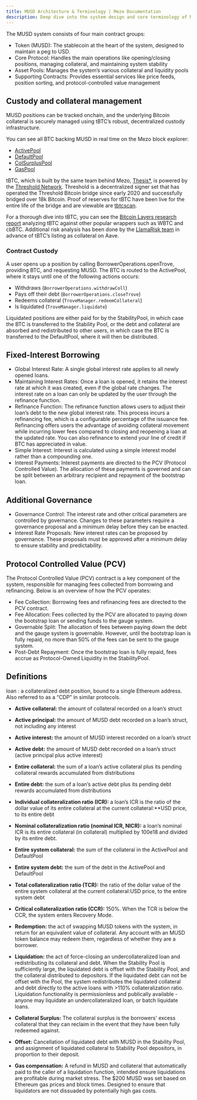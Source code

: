 ```yaml
---
title: MUSD Architecture & Terminology | Mezo Documentation
description: Deep dive into the system design and core terminology of MUSD on Mezo.
---
```


The MUSD system consists of four main contract groups:

* Token (MUSD): The stablecoin at the heart of the system, designed to maintain a peg to USD.
* Core Protocol: Handles the main operations like opening/closing positions, managing collateral, and maintaining system stability
* Asset Pools: Manages the system’s various collateral and liquidity pools
* Supporting Contracts: Provides essential services like price feeds, position sorting, and protocol-controlled value management

## Custody and collateral management

MUSD positions can be tracked onchain, and the underlying Bitcoin collateral is securely managed using tBTC’s robust, decentralized custody infrastructure.

You can see all BTC backing MUSD in real time on the Mezo block explorer:

- [ActivePool](https://explorer.test.mezo.org/address/0xB1dc6A437A2B96Ac3Ae61db110fE5be43DeB09AD)
- [DefaultPool](https://explorer.test.mezo.org/address/0xAC10Cd8486F92fa55d9549203fb7Fdf6afdc5A77)
- [ColSurplusPool](https://explorer.test.mezo.org/address/0xE3Cb626cCf5270D665D18E91D2d29D6Cb8B1b275)
- [GasPool](https://explorer.test.mezo.org/address/0x0C9fc70bc9C88692A829912c967Fd352c56DFb3F)

tBTC, which is built by the same team behind Mezo, [Thesis*](https://thesis.co/?ref=blog.mezo.org), is powered by the [Threshold Network](https://threshold.network/?ref=blog.mezo.org). Threshold is a decentralized signer set that has operated the Threshold Bitcoin bridge since early 2020 and successfully bridged over 18k Bitcoin. Proof of reserves for tBTC have been live for the entire life of the bridge and are viewable are [tbtcscan](https://tbtcscan.com/wallets?ref=blog.mezo.org).

For a thorough dive into tBTC, you can see the [Bitcoin Layers research report](https://mirror.xyz/0x715823F52163575f023b9090a775522249887619/3gaFbT7qQBKEbsjN3Gp_SQe6-QvdZNHuszoasNnvSUo?ref=blog.mezo.org) analyzing tBTC against other popular wrappers such as WBTC and cbBTC. Additional risk analysis has been done by the [LlamaRisk team](https://www.llamarisk.com/research/collateral-risk-tbtc?ref=blog.mezo.org) in advance of tBTC’s listing as collateral on Aave.

### Contract Custody

A user opens up a position by calling BorrowerOperations.openTrove, providing BTC, and requesting MUSD. The BTC is routed to the ActivePool, where it stays until one of the following actions occurs:

* Withdraws (`BorrowerOperations.withdrawColl`)
* Pays off their debt (`BorrowerOperations.closeTrove`)
* Redeems collateral (`TroveManager.redeemCollateral`)
* Is liquidated (`TroveManager.liquidate`)

Liquidated positions are either paid for by the StabilityPool, in which case the BTC is transferred to the Stability Pool, or the debt and collateral are absorbed and redistributed to other users, in which case the BTC is transferred to the DefaultPool, where it will then be distributed.

## Fixed-Interest Borrowing

* Global Interest Rate: A single global interest rate applies to all newly opened loans.
* Maintaining Interest Rates: Once a loan is opened, it retains the interest rate at which it was created, even if the global rate changes. The interest rate on a loan can only be updated by the user through the refinance function.
* Refinance Function: The refinance function allows users to adjust their loan’s debt to the new global interest rate. This process incurs a refinancing fee, which is a configurable percentage of the issuance fee. Refinancing offers users the advantage of avoiding collateral movement while incurring lower fees compared to closing and reopening a loan at the updated rate. You can also refinance to extend your line of credit if BTC has appreciated in value.
* Simple Interest: Interest is calculated using a simple interest model rather than a compounding one.
* Interest Payments: Interest payments are directed to the PCV (Protocol Controlled Value). The allocation of these payments is governed and can be split between an arbitrary recipient and repayment of the bootstrap loan.

## Additional Governance

* Governance Control: The interest rate and other critical parameters are controlled by governance. Changes to these parameters require a governance proposal and a minimum delay before they can be enacted.
* Interest Rate Proposals: New interest rates can be proposed by governance. These proposals must be approved after a minimum delay to ensure stability and predictability.

## Protocol Controlled Value (PCV)

The Protocol Controlled Value (PCV) contract is a key component of the system, responsible for managing fees collected from borrowing and refinancing. Below is an overview of how the PCV operates:

* Fee Collection: Borrowing fees and refinancing fees are directed to the PCV contract.
* Fee Allocation: Fees collected by the PCV are allocated to paying down the bootstrap loan or sending funds to the gauge system.
* Governable Split: The allocation of fees between paying down the debt and the gauge system is governable. However, until the bootstrap loan is fully repaid, no more than 50% of the fees can be sent to the gauge system.
* Post-Debt Repayment: Once the bootstrap loan is fully repaid, fees accrue as Protocol-Owned Liquidity in the StabilityPool.

## Definitions

loan : a collateralized debt position, bound to a single Ethereum address. Also referred to as a “CDP” in similar protocols.

- **Active collateral:** the amount of collateral recorded on a loan’s struct

- **Active principal:** the amount of MUSD debt recorded on a loan’s struct, not including any interest

- **Active interest:** the amount of MUSD interest recorded on a loan’s struct

- **Active debt:** the amount of MUSD debt recorded on a loan’s struct (active principal plus active interest)

- **Entire collateral:** the sum of a loan’s active collateral plus its pending collateral rewards accumulated from distributions

- **Entire debt:** the sum of a loan’s active debt plus its pending debt rewards accumulated from distributions

- **Individual collateralization ratio (ICR):** a loan’s ICR is the ratio of the dollar value of its entire collateral at the current collateral:**USD price, to its entire debt

- **Nominal collateralization ratio (nominal ICR, NICR):** a loan’s nominal ICR is its entire collateral (in collateral) multiplied by 100e18 and divided by its entire debt.

- **Entire system collateral:** the sum of the collateral in the ActivePool and DefaultPool

- **Entire system debt:** the sum of the debt in the ActivePool and DefaultPool

- **Total collateralization ratio (TCR):** the ratio of the dollar value of the entire system collateral at the current collateral:USD price, to the entire system debt

- **Critical collateralization ratio (CCR):** 150%. When the TCR is below the CCR, the system enters Recovery Mode.

- **Redemption:** the act of swapping MUSD tokens with the system, in return for an equivalent value of collateral. Any account with an MUSD token balance may redeem them, regardless of whether they are a borrower.

- **Liquidation:** the act of force-closing an undercollateralized loan and redistributing its collateral and debt. When the Stability Pool is sufficiently large, the liquidated debt is offset with the Stability Pool, and the collateral distributed to depositors. If the liquidated debt can not be offset with the Pool, the system redistributes the liquidated collateral and debt directly to the active loans with >110% collateralization ratio. Liquidation functionality is permissionless and publically available - anyone may liquidate an undercollateralized loan, or batch liquidate loans.

- **Collateral Surplus:** The collateral surplus is the borrowers' excess collateral that they can reclaim in the event that they have been fully redeemed against.

- **Offset:** Cancellation of liquidated debt with MUSD in the Stability Pool, and assignment of liquidated collateral to Stability Pool depositors, in proportion to their deposit.

- **Gas compensation:** A refund in MUSD and collateral that automatically paid to the caller of a liquidation function, intended ensure liquidations are profitable during market stress. The \$200 MUSD was set based on Ethereum gas prices and block times. Designed to ensure that liquidators are not dissuaded by potentially high gas costs.